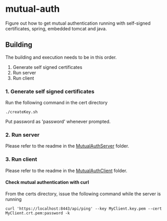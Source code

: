 # mutual-auth
Figure out how to get mutual authentication running with self-signed certificates, spring, embedded tomcat and java.

## Building
The building and execution needs to be in this order.
1. Generate self signed certificates
2. Run server
3. Run client

### 1. Generate self signed certificates
Run the following command in the cert directory
```
./createKey.sh
```
Put password as 'password' whenever prompted.

### 2. Run server
Please refer to the readme in the [MutualAuthServer](./MutualAuthServer/) folder.

### 3. Run client
Please refer to the readme in the [MutualAuthClient](./MutualAuthClient/) folder.

#### Check mutual authentication with curl
From the certs directory, issue the following command while the server is running
```
curl 'https://localhost:8443/api/ping' --key MyClient.key.pem --cert MyClient.crt.pem:password -k
```
